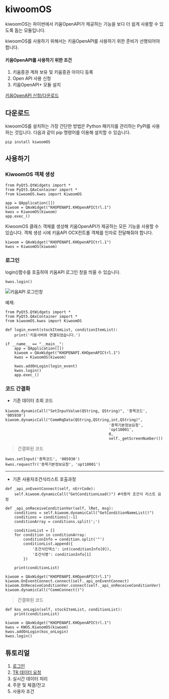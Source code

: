 # kiwoomOS
kiwoomOS는 파이썬에서 키움OpenAPI가 제공하는 기능을 보다 더 쉽게 사용할 수 있도록 돕는 모듈입니다. 

kiwoomOS를 사용하기 위해서는 키움OpenAPI를 사용하기 위한 준비가 선행되어야 합니다.  

#### 키움OpenAPI를 사용하기 위한 조건
  1. 키움증권 계좌 보유 및 키움증권 아이디 등록
  2. Open API 사용 신청
  3. 키움OpenAPI+ 모듈 설치
 
[키움OpenAPI 신청/다운로드](https://www3.kiwoom.com/nkw.templateFrameSet.do?m=m1408000000)



다운로드
--------
kiwoomOS를 설치하는 가장 간단한 방법은 Python 패키지를 관리하는 PyPI를 사용하는 것입니다.
다음과 같이 pip 명령어를 이용해 설치할 수 있습니다.
```
pip install kiwoomOS
```


사용하기
-------
### KiwoomOS 객체 생성
```
from PyQt5.QtWidgets import *
from PyQt5.QAxContainer import *
from kiwoomOS.kwos import KiwoomOS

app = QApplication([])
kiwoom = QAxWidget("KHOPENAPI.KHOpenAPICtrl.1")
kwos = KiwoomOS(kiwoom)
app.exec_()
```

KiwoomOS 클래스 객체를 생성해 키움OpenAPI가 제공하는 모든 기능을 사용할 수 있습니다. 
객체 생성 시에 키움API OCX컨트롤 객체를 인자로 전달해줘야 합니다.

```
kiwoom = QAxWidget("KHOPENAPI.KHOpenAPICtrl.1")
kwos = KiwoomOS(kiwoom)
```

### 로그인 
login()함수를 호출하여 키움API 로그인 창을 띄울 수 있습니다.
```
kwos.login()
```
![키움API 로그인창](https://postfiles.pstatic.net/20160917_142/rkdwnsdud555_1474046676886JObIO_PNG/12.png?type=w2)

예제:
```
from PyQt5.QtWidgets import *
from PyQt5.QAxContainer import *
from kiwoomOS.kwos import KiwoomOS

def login_event(stockItemList, conditionItemList):
    print('키움서버와 연결되었습니다.')

if __name__ == "__main__":
    app = QApplication([])
    kiwoom = QAxWidget("KHOPENAPI.KHOpenAPICtrl.1")
    kwos = KiwoomOS(kiwoom)

    kwos.addOnLogin(login_event)
    kwos.login()
    app.exec_()
```

### 코드 간결화
* 기존 데이터 조회 코드
```
kiwoom.dynamicCall("SetInputValue(QString, QString)", '종목코드', '005930')
kiwoom.dynamicCall("CommRqData(QString,QString,int,QString)", 
                                              '종목기본정보요청', 
                                              'opt10001', 
                                              0, 
                                              self._getScreenNumber())
```

>간결화된 코드
```
kwos.setInput('종목코드', '005930')
kwos.requestTr('종목기본정보요청', 'opt10001')
```

- - - 

* 기존 사용자조건식리스트 호출과정
```
def _api_onEventConnect(self, nErrCode):
    self.kiwoom.dynamicCall("GetConditionLoad()") #사용자 조건식 리스트 요청
    
def _api_onReceiveConditionVer(self, lRet, msg):
    conditions = self.kiwoom.dynamicCall("GetConditionNameList()")
    conditions = conditions[:-1]
    conditionArray = conditions.split(';')
  
    conditionList = []
    for condition in conditionArray:
        conditionInfo = condition.split('^')
        conditionList.append({
            '조건식인덱스': int(conditionInfo[0]),
            '조건식명': conditionInfo[1]
        })
    
    print(conditionList)

kiwoom = QAxWidget("KHOPENAPI.KHOpenAPICtrl.1")
kiwoom.OnEventConnect.connect(self._api_onEventConnect)
kiwoom.OnReceiveConditionVer.connect(self._api_onReceiveConditionVer)
kiwoom.dynamicCall("CommConnect()")
```

>간결화된 코드
```
def kos_onLogin(self, stockItemList, conditionList):
    print(conditionList)

kiwoom = QAxWidget("KHOPENAPI.KHOpenAPICtrl.1")
kwos = KWOS.KiwoomOS(kiwoom)
kwos.addOnLogin(kos_onLogin)
kwos.login()
```

튜토리얼
--------
  1. [로그인](https://github.com/junyoung-jamong/KiwoomOS/tree/master/01_%EB%A1%9C%EA%B7%B8%EC%9D%B8)
  2. [TR 데이터 요청](https://github.com/junyoung-jamong/KiwoomOS/tree/master/02_%EB%8D%B0%EC%9D%B4%ED%84%B0%EC%A1%B0%ED%9A%8C)
  3. 실시간 데이터 처리
  4. 주문 및 체결/잔고
  5. 사용자 조건

